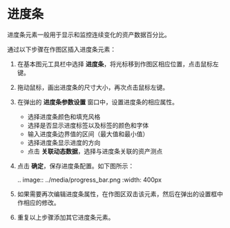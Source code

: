 # 进度条

进度条元素一般用于显示和监控连续变化的资产数据百分比。

通过以下步骤在作图区插入进度条元素：

1. 在基本图元工具栏中选择 **进度条**，将光标移到作图区相应位置，点击鼠标左键。

2. 拖动鼠标，画出进度条的尺寸大小，再次点击鼠标左键。

3. 在弹出的 **进度条参数设置** 窗口中，设置进度条的相应属性。

   - 选择进度条颜色和填充风格
   - 选择是否显示进度标签以及标签的颜色和字体
   - 输入进度条边界值的区间（最大值和最小值）
   - 选择进度条显示进度的方向
   - 点击 **关联动态数据**，选择与进度条关联的资产测点

4. 点击 **确定**，保存进度条配置。如下图所示：

   .. image:: ../media/progress_bar.png
      :width: 400px

5. 如果需要再次编辑进度条属性，在作图区双击该元素，然后在弹出的设置框中作相应的修改。

6. 重复以上步骤添加其它进度条元素。
